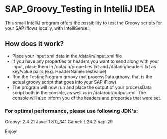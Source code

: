 # SAP_Groovy_Testing in IntelliJ IDEA

This small IntelliJ program offers the possibility to test the Groovy scripts for your SAP iflows locally, with IntelliSense.

## How does it work?
- Place your input xml data in the /data/in/input.xml file
- If you have any properties or headers you want to send along with your input, 
place them in /data/in/properties.txt and /data/in/headers.txt as key/value pairs (e.g. HeaderName=Testvalue)
- Run the TestingProgram.groovy (not processData.groovy, that is the actual groovy script that goes into your SAP iFlow).
- The program will now run and place the output of your processData script both in the console, as well as in /data/out/output.xml. 
The console will also inform you of the headers and properties that were set.

### For optimal performance, please use following JDK's:
Groovy: 2.4.21
Java: 1.8.0_341
Camel: 2.24.2-sap-29

Enjoy!

